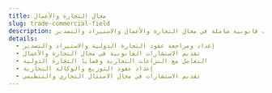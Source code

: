 ```yaml
---
title: مجال التجارة والأعمال
slug: trade-commercial-field
description: خدمات قانونية شاملة في مجال التجارة والأعمال والاستيراد والتصدير.
details:
  - إعداد ومراجعة عقود التجارة الدولية والاستيراد والتصدير
  - تقديم الاستشارات القانونية في مجال التجارة والأعمال
  - التعامل مع النزاعات التجارية وقضايا التجارة الدولية
  - إعداد عقود التوزيع والوكالة التجارية
  - تقديم الاستشارات في مجال الامتثال التجاري والتنظيمي
---
```

